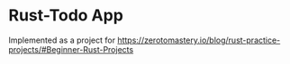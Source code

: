# Rust-Todo App

Implemented as a project for https://zerotomastery.io/blog/rust-practice-projects/#Beginner-Rust-Projects
